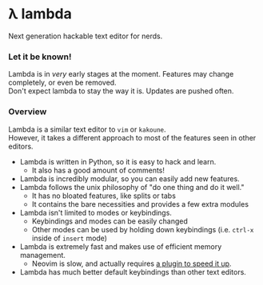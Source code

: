 # λ lambda
Next generation hackable text editor for nerds.

### Let it be known!
Lambda is in *very* early stages at the moment. Features may change completely, or even be removed.<br>
Don't expect lambda to stay the way it is. Updates are pushed often.

### Overview
Lambda is a similar text editor to `vim` or `kakoune`.<br>
However, it takes a different approach to most of the features seen in other editors.
- Lambda is written in Python, so it is easy to hack and learn.
  - It also has a good amount of comments!
- Lambda is incredibly modular, so you can easily add new features.
- Lambda follows the unix philosophy of "do one thing and do it well."
  - It has no bloated features, like splits or tabs
  - It contains the bare necessities and provides a few extra modules
- Lambda isn't limited to modes or keybindings.
  - Keybindings and modes can be easily changed
  - Other modes can be used by holding down keybindings (i.e. `ctrl-x` inside of `insert` mode)
- Lambda is extremely fast and makes use of efficient memory management.
  - Neovim is slow, and actually requires [a plugin to speed it up](https://github.com/lewis6991/impatient.nvim).
- Lambda has much better default keybindings than other text editors.